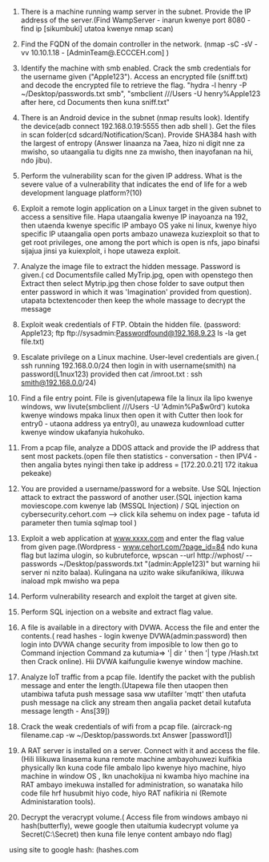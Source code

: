 1. There is a machine running wamp server in the subnet. Provide the IP address of the server.(Find WampServer - inarun kwenye port 8080 - find ip [sikumbuki] utatoa kwenye nmap scan)

2.  Find the FQDN of the domain controller in the network. (nmap -sC -sV -vv 10.10.1.18 - [AdminTeam@.ECCCEH.com] )

3.  Identify the machine with smb enabled. Crack the smb credentials for the username given ("Apple123"). Access an encrypted file (sniff.txt) and decode the encrypted file to retrieve the flag. "hydra -l henry -P ~/Desktop/passwords.txt <IPINHERE> smb", "smbclient //<IPINHERE>/Users -U henry%Apple123 after here, cd Documents then kuna sniff.txt"

4.  There is an Android device in the subnet (nmap results look). Identify the device(adb connect 192.168.0.19:5555 then adb shell ). Get the files in scan folder(cd sdcard/Notification/Scan). Provide SHA384 hash with the largest of entropy (Answer linaanza na 7aea, hizo ni digit nne za mwisho, so utaangalia tu digits nne za mwisho, then inayofanan na hii, ndo jibu).

5.  Perform the vulnerability scan for the given IP address. What is the severe value of a vulnerability that indicates the end of life for a web development language platform?(10)

6.  Exploit a remote login application on a Linux target in the given subnet to access a sensitive file. Hapa utaangalia kwenye IP inayoanza na 192, then utaenda kwenye specific IP ambayo OS yake ni linux, kwenye hiyo specific IP utaangalia open ports ambazo unaweza kuziexploit so that to get root privileges, one among the port which is open is nfs, japo binafsi sijajua jinsi ya kuiexploit, i hope utaweza exploit.

7.  Analyze the image file to extract the hidden message. Password is given.( cd Documentsfile  called MyTrip.jpg, open with openstego then Extract then select Mytrip.jpg then chose folder to save output then enter password in which it was 'Imagination' provided from question). utapata bctextencoder then keep the whole massage to decrypt the message

8.  Exploit weak credentials of FTP. Obtain the hidden file. (password: Apple123; ftp ftp://sysadmin:Passwordfound@192.168.9.23
ls -la
get file.txt)

9.  Escalate privilege on a Linux machine. User-level credentials are given.( ssh running 192.168.0.0/24 then login in with username(smith) na password(L1nux123) provided then cat /imroot.txt : ssh smith@192.168.0.0/24)

10.  Find a file entry point. File is given(utapewa file la linux ila lipo kwenye windows, ww livute(smbclient //<IP>/Users -U 'Admin%Pa$w0rd') kutoka kwenye windows mpaka linux then open it with Cutter then look for entry0 - utaona address ya entry0), au unaweza kudownload cutter kwenye window ukafanyia hukohuko.

11.  From a pcap file, analyze a DDOS attack and provide the IP address that sent most packets.(open file then statistics - conversation - then IPV4 - then angalia bytes nyingi then take ip address = [172.20.0.21] 172 itakua pekeake)

12.  You are provided a username/password for a website. Use SQL Injection attack to extract the password of another user.(SQL injection kama moviescope.com kwenye lab (MSSQL Injection)
/ SQL injection on cybersecurity.cehort.com --> click kila sehemu on index page - tafuta id parameter then tumia sqlmap tool )

13.  Exploit a web application at www.xxxx.com and enter the flag value from given page.(Wordpress - www.cehort.com/?page_id=84 ndo kuna flag but lazima ulogin, so kubruteforce, wpscan --url http://wphost/ --passwords ~/Desktop/passwords.txt "(admin:Apple123)" but warning hii server ni nzito balaa). Kulingana na uzito wake sikufanikiwa, ilikuwa inaload mpk mwisho wa pepa

14.  Perform vulnerability research and exploit the target at given site.

15.  Perform SQL injection on a website and extract flag value.

16.  A file is available in a directory with DVWA. Access the file and enter the contents.( read hashes - login kwenye DVWA(admin:password) then login into DVWA change security from imposible to low then go to Command injection
                       Command za kutumia=>                '| dir <PATH ULIOYOPEWA>' then '| type <PATH ULIOYOPEWA>/Hash.txt then Crack online). Hii DVWA kaifungulie kwenye window machine.


17.  Analyze IoT traffic from a pcap file. Identify the packet with the publish message and enter the length.(Utapewa file then utaopen then utambiwa tafuta push message sasa ww utafilter 'mqtt' then utafuta push message na click any stream then angalia packet detail kutafuta message length - Ans[39])

18.  Crack the weak credentials of wifi from a pcap file. (aircrack-ng filename.cap -w ~/Desktop/passwords.txt  Answer [password1])

19.  A RAT server is installed on a server. Connect with it and access the file.(Hili lilikuwa linasema kuna remote machine ambayohuwezi kuifikia physically lkn kuna code file ambalo lipo kwenye hiyo machine, hiyo machine in window OS , lkn unachokijua ni kwamba hiyo machine ina RAT ambayo imekuwa installed for administration, so wanataka hilo code file hrf husubmit hiyo code, hiyo RAT nafikiria ni (Remote Administaration tools). 

20.  Decrypt the veracrypt volume.( Access file from windows ambayo ni hash(butterfly), wewe google then utaitumia kudecrypt volume ya Secret(C:\Secret) then kuna file lenye content ambayo ndo flag)

using site to google hash: (hashes.com

